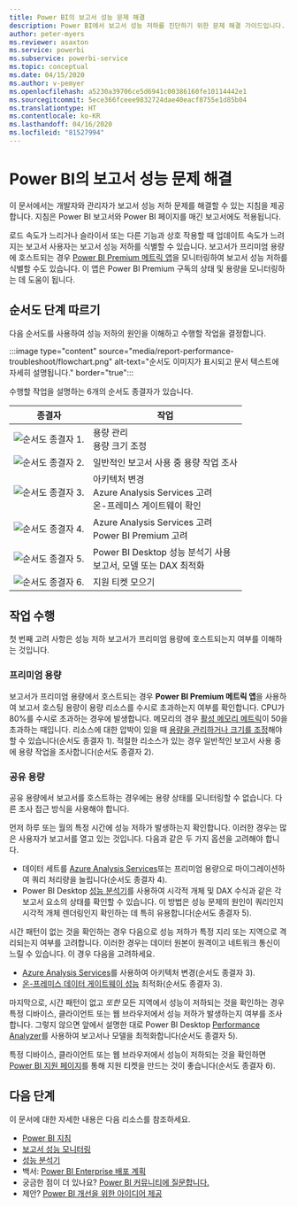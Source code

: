 ```yaml
---
title: Power BI의 보고서 성능 문제 해결
description: Power BI에서 보고서 성능 저하를 진단하기 위한 문제 해결 가이드입니다.
author: peter-myers
ms.reviewer: asaxton
ms.service: powerbi
ms.subservice: powerbi-service
ms.topic: conceptual
ms.date: 04/15/2020
ms.author: v-pemyer
ms.openlocfilehash: a5230a39706ce5d6941c00386160fe10114442e1
ms.sourcegitcommit: 5ece366fceee9832724dae40eacf8755e1d85b04
ms.translationtype: HT
ms.contentlocale: ko-KR
ms.lasthandoff: 04/16/2020
ms.locfileid: "81527994"
---
```

# <a name="troubleshoot-report-performance-in-power-bi"></a>Power BI의 보고서 성능 문제 해결

이 문서에서는 개발자와 관리자가 보고서 성능 저하 문제를 해결할 수 있는 지침을 제공합니다. 지침은 Power BI 보고서와 Power BI 페이지를 매긴 보고서에도 적용됩니다.

로드 속도가 느리거나 슬라이서 또는 다른 기능과 상호 작용할 때 업데이트 속도가 느려지는 보고서 사용자는 보고서 성능 저하를 식별할 수 있습니다. 보고서가 프리미엄 용량에 호스트되는 경우 [Power BI Premium 메트릭 앱](../service-admin-premium-monitor-capacity.md)을 모니터링하여 보고서 성능 저하를 식별할 수도 있습니다. 이 앱은 Power BI Premium 구독의 상태 및 용량을 모니터링하는 데 도움이 됩니다.

## <a name="follow-flowchart-steps"></a>순서도 단계 따르기

다음 순서도를 사용하여 성능 저하의 원인을 이해하고 수행할 작업을 결정합니다.

:::image type="content" source="media/report-performance-troubleshoot/flowchart.png" alt-text="순서도 이미지가 표시되고 문서 텍스트에 자세히 설명됩니다." border="true":::

수행할 작업을 설명하는 6개의 순서도 종결자가 있습니다.

|종결자|작업|
|---------|---------|
|![순서도 종결자 1.](media/common/icon-01-red-30x30.png)|용량 관리<br />용량 크기 조정 |
|![순서도 종결자 2.](media/common/icon-02-red-30x30.png)|일반적인 보고서 사용 중 용량 작업 조사|
|![순서도 종결자 3.](media/common/icon-03-red-30x30.png)|아키텍처 변경<br />Azure Analysis Services 고려<br />온-프레미스 게이트웨이 확인|
|![순서도 종결자 4.](media/common/icon-04-red-30x30.png)|Azure Analysis Services 고려<br />Power BI Premium 고려|
|![순서도 종결자 5.](media/common/icon-05-red-30x30.png)|Power BI Desktop 성능 분석기 사용<br />보고서, 모델 또는 DAX 최적화|
|![순서도 종결자 6.](media/common/icon-06-red-30x30.png)|지원 티켓 모으기|

## <a name="take-action"></a>작업 수행

첫 번째 고려 사항은 성능 저하 보고서가 프리미엄 용량에 호스트되는지 여부를 이해하는 것입니다.

### <a name="premium-capacity"></a>프리미엄 용량

보고서가 프리미엄 용량에서 호스트되는 경우 **Power BI Premium 메트릭 앱**을 사용하여 보고서 호스팅 용량이 용량 리소스를 수시로 초과하는지 여부를 확인합니다. CPU가 80%를 수시로 초과하는 경우에 발생합니다. 메모리의 경우 [활성 메모리 메트릭](../service-premium-metrics-app.md#the-active-memory-metric)이 50을 초과하는 때입니다. 리소스에 대한 압박이 있을 때 [용량을 관리하거나 크기를 조정](../service-admin-premium-manage.md)해야 할 수 있습니다(순서도 종결자 1). 적절한 리소스가 있는 경우 일반적인 보고서 사용 중에 용량 작업을 조사합니다(순서도 종결자 2).

### <a name="shared-capacity"></a>공유 용량

공유 용량에서 보고서를 호스트하는 경우에는 용량 상태를 모니터링할 수 없습니다. 다른 조사 접근 방식을 사용해야 합니다.

먼저 하루 또는 월의 특정 시간에 성능 저하가 발생하는지 확인합니다. 이러한 경우는 많은 사용자가 보고서를 열고 있는 것입니다. 다음과 같은 두 가지 옵션을 고려해야 합니다.

- 데이터 세트를 [Azure Analysis Services](/azure/analysis-services/analysis-services-overview)또는 프리미엄 용량으로 마이그레이션하여 쿼리 처리량을 늘립니다(순서도 종결자 4).
- Power BI Desktop [성능 분석기](../desktop-performance-analyzer.md)를 사용하여 시각적 개체 및 DAX 수식과 같은 각 보고서 요소의 상태를 확인할 수 있습니다. 이 방법은 성능 문제의 원인이 쿼리인지 시각적 개체 렌더링인지 확인하는 데 특히 유용합니다(순서도 종결자 5).

시간 패턴이 없는 것을 확인하는 경우 다음으로 성능 저하가 특정 지리 또는 지역으로 격리되는지 여부를 고려합니다. 이러한 경우는 데이터 원본이 원격이고 네트워크 통신이 느릴 수 있습니다. 이 경우 다음을 고려하세요.

- [Azure Analysis Services](/azure/analysis-services/analysis-services-overview)를 사용하여 아키텍처 변경(순서도 종결자 3).
- [온-프레미스 데이터 게이트웨이 성능](/data-integration/gateway/service-gateway-performance) 최적화(순서도 종결자 3).

마지막으로, 시간 패턴이 없고 _또한_ 모든 지역에서 성능이 저하되는 것을 확인하는 경우 특정 디바이스, 클라이언트 또는 웹 브라우저에서 성능 저하가 발생하는지 여부를 조사합니다. 그렇지 않으면 앞에서 설명한 대로 Power BI Desktop [Performance Analyzer](../desktop-performance-analyzer.md)를 사용하여 보고서나 모델을 최적화합니다(순서도 종결자 5).

특정 디바이스, 클라이언트 또는 웹 브라우저에서 성능이 저하되는 것을 확인하면 [Power BI 지원 페이지](https://powerbi.microsoft.com/support/)를 통해 지원 티켓을 만드는 것이 좋습니다(순서도 종결자 6).

## <a name="next-steps"></a>다음 단계

이 문서에 대한 자세한 내용은 다음 리소스를 참조하세요.

- [Power BI 지침](index.yml)
- [보고서 성능 모니터링](monitor-report-performance.md)
- [성능 분석기](../desktop-performance-analyzer.md)
- 백서: [Power BI Enterprise 배포 계획](https://go.microsoft.com/fwlink/?linkid=2057861)
- 궁금한 점이 더 있나요? [Power BI 커뮤니티에 질문합니다.](https://community.powerbi.com/)
- 제안? [Power BI 개선을 위한 아이디어 제공](https://ideas.powerbi.com/)
